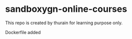 # sandboxygn-online-courses


This repo is created by thurain for learning purpose only.

Dockerfile added
